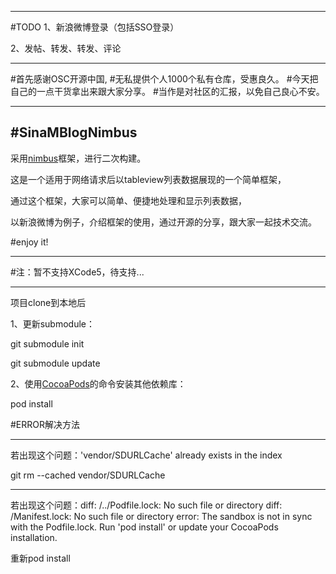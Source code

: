--------------
#TODO
1、新浪微博登录（包括SSO登录）

2、发帖、转发、转发、评论

--------------

#首先感谢OSC开源中国,
#无私提供个人1000个私有仓库，受惠良久。
#今天把自己的一点干货拿出来跟大家分享。
#当作是对社区的汇报，以免自己良心不安。

--------------

#SinaMBlogNimbus
--------------

采用[nimbus](https://github.com/jverkoey/nimbus)框架，进行二次构建。

这是一个适用于网络请求后以tableview列表数据展现的一个简单框架，

通过这个框架，大家可以简单、便捷地处理和显示列表数据，

以新浪微博为例子，介绍框架的使用，通过开源的分享，跟大家一起技术交流。

#enjoy it!

--------------

#注：暂不支持XCode5，待支持...

--------------
项目clone到本地后

1、更新submodule：

   git submodule init 
   
   git submodule update
   

2、使用[CocoaPods](http://cocoapods.org)的命令安装其他依赖库：
   
   pod install

#ERROR解决方法

--------------
若出现这个问题：'vendor/SDURLCache' already exists in the index

git rm --cached vendor/SDURLCache

--------------
若出现这个问题：diff: /../Podfile.lock: No such file or directory 
diff: /Manifest.lock: No such file or directory 
error: The sandbox is not in sync with the Podfile.lock. Run 'pod install' or update your CocoaPods installation.

重新pod install